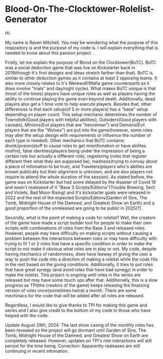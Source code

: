 # Blood-On-The-Clocktower-Rolelist-Generator

Hi.

My name is Raven Mitchell. You may be wondering what the purpose of this respository is and the purpose of my code is. I will explain everything that is needed to know about this passion project.

Firstly, let me explain the purpose of Blood on the Clocktower(BoTC). BoTC was a social deduction game that was live on Kickstarter back in 2019(though it's first designs and ideas stretch farther than that). BoTC is similar to other deduction games as it contains at least 2 opposing teams. It also more closely relates to it's Werewolf/Mafia game counterparts as it does involve "trials" and day/night cycles. What makes BoTC unique is that (most of the times) players have unique roles as well as players having the ability to continue playing the game even beyond death. Additionally, dead players also get a 1 time vote to help execute players. Besides that, other differences is that each setup(of 5 or more players) has a "base" setup depending on player count. This setup mechanic determines the number of Townsfolk(Good players with helpful abilities), Outsiders(Good players with caveats), Minions(Evil players that are "henceman") and Demons(Evil players that are the "Wolves") are put into the game(however, some roles may alter the setup design with requirements or influence the number of each type is needed). Other mechanics that BoTC contains: drunk/posion(stuff to cause roles to get misinfomation or have abilites misfire), false identites(players being under the impression of being a certain role but actually a different role), registering (roles that register different then what they are supposed be), madness(trying to convay about a piece of infomation to be true), and Travelers(players who's abilites are known publically but their alignment is unknown, and are also players not require to attend the whole duration of the session). As stated before, the game was on Kickstarter but had some delayed by the disaster of Covid 19 and wasn't realeased of it "Base 3 Scripts/Editions"(Trouble Brewing, Sect and Violets, Bad Moon Rising) and it's kickstarter goals were released in 2022 and the rest of the expected Scripts/Editons(Garden of Sins, The Tomb, Midnight House of the Damned, and Greatest Show on Earth) and a good proportion of the unreleased are going to be public in 2025(?).

Secondly, what is the point of making a code for rolelist? Well, the creators of the game have made a script builder tool for people to make their own scripts with combinations of roles from the Base 3 and released roles. However, people may have difficulty on making scripts without causing a problem between the interactions between roles or may have difficulty with trying to fit 1 or 2 roles that have a specific condition in order to make the script to not make it obvious what roles are in play or not. My code, despite having mechanics of randomness, does have leeway of giving the user a way to push the code into a direction of making a rolelist while the code fills in the rest based on the giving conditions. Additionally, it tries to put roles that have great synegy (and avoid roles that have bad synegy) in order to make the rolelist. This project is ongoing until roles in the series are released but may have some touch ups after that. Additionally, this is a slow progress as TPI(the creators of the game) keeps releasing the finalizing version of roles once(sometimes twice) a month. There are some mechinacs for the code that will be added after all roles are released. 

Regardless, I would like to give thanks to TPI for making this game and series and I also give credit to the bottom of my code to those who have helped with the code.



Update August 29th, 2024: The last show casing of the monthly roles has been revealed so the project will go dormant until Garden of Sins, The Tomb, Midnight House of the Damned, and Greatest Show on Earth are completely released. However, updates on TPI's role interactions will still persist for the time being. Correction: Apparently realeases are still continuing in recent infomation.
